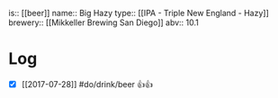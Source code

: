 is:: [[beer]]
name:: Big Hazy
type:: [[IPA - Triple New England - Hazy]]
brewery:: [[Mikkeller Brewing San Diego]]
abv:: 10.1

# Log
- [x] [[2017-07-28]] #do/drink/beer 👍👍
